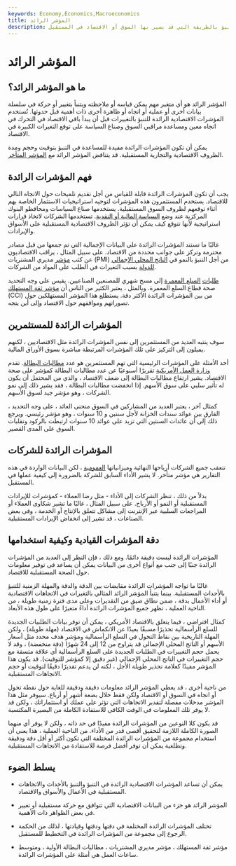 ```yaml
---
keywords: Economy,Economics,Macroeconomics
title: المؤشر الرائد
description: المؤشر الرائد هو عامل اقتصادي يمكن استخدامه للتنبؤ بالطريقة التي قد يسير بها السوق أو الاقتصاد في المستقبل.
---
```


# المؤشر الرائد
## ما هو المؤشر الرائد؟

المؤشر الرائد هو أي متغير مهم يمكن قياسه أو ملاحظته ويتنبأ بتغيير أو حركة في سلسلة بيانات أخرى أو عملية أو اتجاه أو ظاهرة أخرى ذات أهمية قبل حدوثها. تُستخدم المؤشرات الاقتصادية الرائدة للتنبؤ بالتغييرات قبل أن يبدأ باقي الاقتصاد في التحرك في اتجاه معين ومساعدة مراقبي السوق وصناع السياسة على توقع التغيرات الكبيرة في الاقتصاد.

يمكن أن تكون المؤشرات الرائدة مفيدة للمساعدة في التنبؤ بتوقيت وحجم ومدة الظروف الاقتصادية والتجارية المستقبلية. قد يتناقض المؤشر الرائد مع [المؤشر المتأخر](/laggingindicator).

## فهم المؤشرات الرائدة

يجب أن تكون المؤشرات الرائدة قابلة للقياس من أجل تقديم تلميحات حول الاتجاه التالي للاقتصاد. يستخدم المستثمرون هذه المؤشرات لتوجيه استراتيجيات الاستثمار الخاصة بهم أثناء توقعهم لظروف السوق المستقبلية. يستخدمها صناع السياسات ومحافظو البنوك المركزية عند وضع [السياسة المالية أو النقدية](/monetarypolicy). تستخدمها الشركات لاتخاذ قرارات استراتيجية لأنها تتوقع كيف يمكن أن تؤثر الظروف الاقتصادية المستقبلية على الأسواق والإيرادات.

غالبًا ما تستند المؤشرات الرائدة على البيانات الإجمالية التي تم جمعها من قبل مصادر محترمة وتركز على جوانب محددة من الاقتصاد. على سبيل المثال ، يراقب الاقتصاديون عن كثب [مؤشر](/pmi) مديري المشتريات (PMI) من أجل التنبؤ بالنمو في [الناتج المحلي الإجمالي للدولة](/gdp) بسبب التغيرات في الطلب على المواد من الشركات.

[طلبات](/durable-goods-orders) [السلع المعمرة](/durable-goods-orders) إلى مسح شهري للمصنعين الصناعيين. يقيس على وجه التحديد صحة قطاع السلع المعمرة. وبالمثل ، يعتبر الكثير من الناس أن [مؤشر ثقة المستهلك](/cci) (CCI) من بين المؤشرات الرائدة الأكثر دقة. يستطلع هذا المؤشر المستهلكين حول تصوراتهم ومواقفهم حول الاقتصاد وإلى أين يتجه.

## المؤشرات الرائدة للمستثمرين

سوف ينتبه العديد من المستثمرين إلى نفس المؤشرات الرائدة مثل الاقتصاديين ، لكنهم يميلون إلى التركيز على تلك المؤشرات المرتبطة مباشرة بسوق الأوراق المالية.

أحد الأمثلة على المؤشرات الرئيسية التي تهم المستثمرين هو عدد [مطالبات البطالة](/jobless-claims). تقدم [وزارة العمل الأمريكية](/dol) تقريرًا أسبوعيًا عن عدد مطالبات البطالة كمؤشر على صحة الاقتصاد. يشير ارتفاع مطالبات البطالة إلى ضعف الاقتصاد ، والذي من المحتمل أن يكون له تأثير سلبي على سوق الأسهم. إذا انخفضت مطالبات البطالة ، فقد يشير ذلك إلى نمو الشركات ، وهو مؤشر جيد لسوق الأسهم.

كمثال آخر ، يعتبر العديد من المشاركين في السوق منحنى العائد ، على وجه التحديد ، الفارق بين عوائد سندات الخزانة لأجل سنتين و 10 سنوات ، وهو مؤشر رئيسي. ويرجع ذلك إلى أن عائدات السنتين التي تزيد على عوائد 10 سنوات ارتبطت بالركود وتقلبات السوق على المدى القصير.

## المؤشرات الرائدة للشركات

تتعقب جميع الشركات أرباحها النهائية وميزانياتها [العمومية](/balancesheet) ، لكن البيانات الواردة في هذه التقارير هي مؤشر متأخر. لا يشير الأداء السابق للشركة بالضرورة إلى كيفية عملها في المستقبل.

بدلاً من ذلك ، تنظر الشركات إلى الأداء - مثل رضا العملاء - كمؤشرات للإيرادات المستقبلية أو النمو أو الأرباح. على سبيل المثال ، غالبًا ما تشير شكاوى العملاء أو المراجعات السلبية عبر الإنترنت إلى مشاكل تتعلق بالإنتاج أو الخدمة ، وفي بعض الصناعات ، قد تشير إلى انخفاض الإيرادات المستقبلية.

## دقة المؤشرات القيادية وكيفية استخدامها

المؤشرات الرائدة ليست دقيقة دائمًا. ومع ذلك ، فإن النظر إلى العديد من المؤشرات الرائدة جنبًا إلى جنب مع أنواع أخرى من البيانات يمكن أن يساعد في توفير معلومات حول الصحة المستقبلية للاقتصاد.

غالبًا ما تواجه المؤشرات الرائدة مقايضات بين الدقة والدقة والمهلة الزمنية للتنبؤ بالأحداث المستقبلية. بينما يتنبأ المؤشر الرائد المثالي بالتغيرات في الاتجاهات الاقتصادية أو أداء الأعمال بدقة ، ضمن نطاق ضيق من التقديرات وعلى مدى فترة زمنية طويلة ، من الناحية العملية ، تظهر جميع المؤشرات الرائدة أداءً متغيرًا على طول هذه الأبعاد.

كمثال افتراضي ، فيما يتعلق بالاقتصاد الأمريكي ، يمكن أن توفر بيانات الطلبيات الجديدة للسلع الرأسمالية تحذيرًا مسبقًا بعيدًا عن الانكماش في الاقتصاد (مهلة طويلة) ، ولكن المهلة التاريخية بين نقاط التحول في السلع الرأسمالية ومؤشر هدف محدد مثل أسعار الأسهم أو الناتج المحلي الإجمالي قد يتراوح من 12 إلى 24 شهرًا (دقة منخفضة) ، وقد لا يحمل حجم التغييرات في الطلبات الجديدة على السلع الرأسمالية أي علاقة متسقة مع حجم التغييرات في الناتج المحلي الإجمالي (غير دقيق إلا كمؤشر للتوقيت). قد يكون هذا المؤشر مفيدًا كعلامة تحذير طويلة الأجل ، لكنه لن يدعم تقديرًا دقيقًا لتوقيت أو حجم الاتجاهات المستقبلية.

من ناحية أخرى ، قد يعطي المؤشر الرائد معلومات دقيقة ودقيقة للغاية حول نقطة تحول أو اتجاه في السوق أو الاقتصاد ولكن فقط خلال بضعة أشهر أو أرباع. سيوفر مثل هذا المؤشر مدخلات مفصلة لتقدير الاتجاهات التي تؤثر على عملك أو استثماراتك ، ولكن قد لا يوفر تلك المعلومات في الوقت الكافي للاستفادة الكاملة من البصيرة المكتسبة.

قد يكون كلا النوعين من المؤشرات الرائدة مفيدًا في حد ذاته ، ولكن لا يوفر أي منهما الصورة الكاملة اللازمة لتحقيق أقصى قدر من الأداء. من الناحية العملية ، هذا يعني أن استخدام مجموعة من المؤشرات الرائدة المختلفة التي تكون أكثر أو أقل دقة ودقيقة وتطلعية يمكن أن توفر أفضل فرصة للاستفادة من الاتجاهات المستقبلية.

## يسلط الضوء

- يمكن أن تساعد المؤشرات الاقتصادية الرائدة في التنبؤ والتنبؤ بالأحداث والاتجاهات المستقبلية في الأعمال والأسواق والاقتصاد.

- المؤشر الرائد هو جزء من البيانات الاقتصادية التي تتوافق مع حركة مستقبلية أو تغيير في بعض الظواهر ذات الأهمية.

- تختلف المؤشرات الرائدة المختلفة في دقتها ودقتها وقيادتها ، لذلك من الحكمة الرجوع إلى مجموعة من المؤشرات الرائدة في التخطيط للمستقبل.

- مؤشر ثقة المستهلك ، مؤشر مديري المشتريات ، مطالبات البطالة الأولية ، ومتوسط ساعات العمل هي أمثلة على المؤشرات الرائدة.

